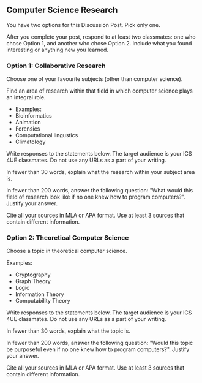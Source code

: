 ## Computer Science Research

You have two options for this Discussion Post. Pick only one.

After you complete your post, respond to at least two classmates: one who chose Option 1, and another who chose Option 2. Include what you found interesting or anything new you learned.


### Option 1: Collaborative Research

Choose one of your favourite subjects (other than computer science).

Find an area of research within that field in which computer science plays an integral role.
* Examples:
* Bioinformatics
* Animation
* Forensics
* Computational lingustics
* Climatology

Write responses to the statements below. The target audience is your ICS 4UE classmates. Do not use any URLs as a part of your writing.

In fewer than 30 words, explain what the research within your subject area is.

In fewer than 200 words, answer the following question: "What would this field of research look like if no one knew how to program computers?". Justify your answer.

Cite all your sources in MLA or APA format. Use at least 3 sources that contain different information.
 

### Option 2: Theoretical Computer Science

Choose a topic in theoretical computer science.

Examples:
* Cryptography
* Graph Theory
* Logic
* Information Theory
* Computability Theory

Write responses to the statements below. The target audience is your ICS 4UE classmates. Do not use any URLs as a part of your writing.

In fewer than 30 words, explain what the topic is.

In fewer than 200 words, answer the following question: "Would this topic be purposeful even if no one knew how to program computers?". Justify your answer.

Cite all your sources in MLA or APA format. Use at least 3 sources that contain different information.
